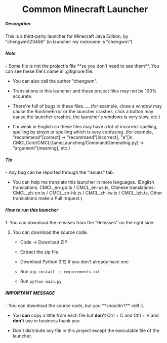 <h1 align="center">Common Minecraft Launcher</h1>
<h5>Description</h5>
This is a third-party launcher for Minecraft Java Edition, by "chengwm123456" (in launcher my nickname is "chengwm")
<h5>Note</h5>
- Some file is not the project's file **so you don't need to see them**. You can see these file's name in .gitignore file.

- You can also call the author "chengwm".

- Translations in this launcher and these project files may not be 100% accurate.

- There're full of bugs in these files......(for example, close a window may cause the RuntimeError or the launcher crashes, click a button may cause the launcher crashes, the launcher's windows is very slow, etc.)

- I'm weak in English so these files may have a lot of incorrect spelling, spelling by pinyin or spelling which is very confusing. (for example, "recommend"[correct] -> "recommand"[incorrect], "a"[in CMCLCore/CMCLGameLaunching/CommandGenerating.py] -> "argument"[meaning], etc.)
<h5>Tip</h5>
- Any bug can be reported through the "Issues" tab.

- You can help me translate this launcher in more languages. (English translations: CMCL_en-gb.ts / CMCL_en-us.ts, Chinese translations: CMCL_zh-cn.ts / CMCL_zh-hk.ts / CMCL_zh-tw.ts / CMCL_lzh.ts, Other translations make a Pull request.)
<h5>How to run this launcher</h5>
1. You can download the releases from the "Releases" on the right side.

2. You can download the source code.
   - Code -> Download ZIP

   - Extract the zip file

   - Download Python 3.12 if you don't already have one

   - Run `pip install -r requirements.txt`

   - Run `python main.py`
<h5>IMPORTANT MESSAGE</h5>
- You can download the source code, but you **shouldn't** edit it.

- You **can** copy a little from each file but **don't** Ctrl + C and Ctrl + V and **don't** use in business thank you.

- Don't distribute any file in this project except the executable file of the launcher.
